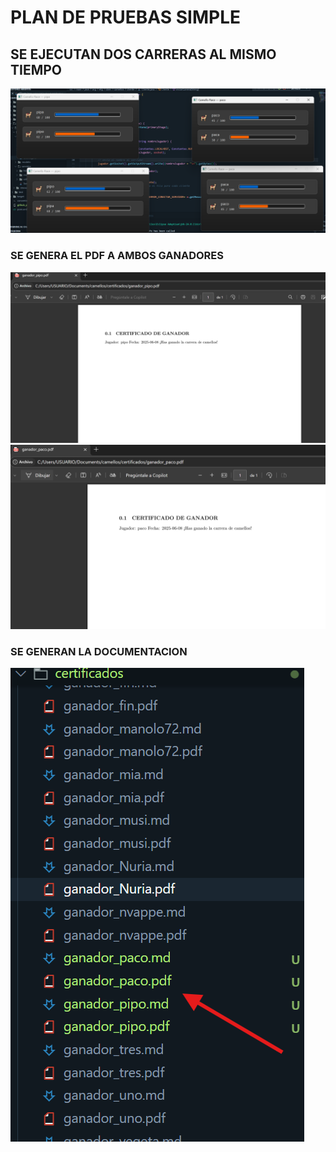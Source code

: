 # PLAN DE PRUEBAS SIMPLE
## **SE EJECUTAN DOS CARRERAS AL MISMO TIEMPO**
![alt text](image.png)
### **SE GENERA EL PDF A AMBOS GANADORES**
![alt text](image-1.png)
![alt text](image-2.png)
### **SE GENERAN LA DOCUMENTACION**
![alt text](image-3.png)